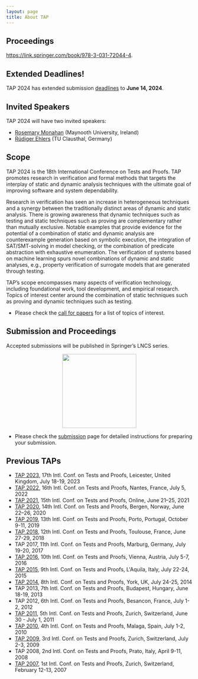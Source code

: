 ```yaml
---
layout: page
title: About TAP
---
```


## Proceedings

<a href="https://link.springer.com/book/978-3-031-72044-4" target="_blank">https://link.springer.com/book/978-3-031-72044-4</a>. 

## Extended Deadlines!

TAP 2024 has extended submission <a href="/2024/dates.html">deadlines</a> to **June 14, 2024**. 

## Invited Speakers

TAP 2024 will have two invited speakers:

- <a href="https://www.maynoothuniversity.ie/faculty-science-engineering/our-people/rosemary-monahan">Rosemary Monahan</a> (Maynooth University, Ireland)
- <a href="https://www.isse.tu-clausthal.de/ueber-uns/team-neu/professoren-und-dozenten/prof-dr-ruediger-ehlers">Rüdiger Ehlers</a> (TU Clausthal, Germany)

## Scope

TAP 2024 is the 18th International Conference on Tests and Proofs. TAP
promotes research in verification and formal methods that targets the
interplay of static and dynamic analysis techniques with the ultimate
goal of improving software and system dependability.

Research in verification has seen an increase in heterogeneous
techniques and a synergy between the traditionally distinct areas of
dynamic and static analysis. There is growing awareness that dynamic
techniques such as testing and static techniques such as proving are
complementary rather than mutually exclusive. Notable examples that
provide evidence for the potential of a combination of static and
dynamic analysis are counterexample generation based on symbolic
execution, the integration of SAT/SMT-solving in model checking, or
the combination of predicate abstraction with exhaustive enumeration.
The verification of systems based on machine learning spurs novel 
combinations of dynamic and static analyses, e.g., property 
verification of surrogate models that are generated through testing. 

TAP’s scope encompasses many aspects of verification technology,
including foundational work, tool development, and empirical
research. Topics of interest center around the combination of static
techniques such as proving and dynamic techniques such as testing.

- Please check the <a href="/2024/callforpapers.html">call for papers</a> for a list of topics of interest.

## Submission and Proceedings

Accepted submissions will be published in Springer’s LNCS series. 

<p align="center"><img src="/2024/assets/images/LNCS-Logo.jpeg" width="200"/></p>

- Please check the <a href="/2024/submission.html">submission</a> page for detailed instructions
for preparing your submission.


## Previous TAPs

- <a href="https://conf.researchr.org/home/tap-2023">TAP 2023</a>, 17th Intl. Conf. on Tests and Proofs, Leicester, United Kingdom, July 18-19, 2023
- <a href="https://www.easychair.org/cfp/TAP22">TAP 2022</a>, 16th Intl. Conf. on Tests and Proofs, Nantes, France, July 5, 2022
- <a href="https://www.univ-orleans.fr/lifo/events/TAP2021/">TAP 2021</a>, 15th Intl. Conf. on Tests and Proofs, Online, June 21–25, 2021
- <a href="https://tap.sosy-lab.org/2020/">TAP 2020</a>, 14th Intl. Conf. on Tests and Proofs, Bergen, Norway, June 22–26, 2020
- <a href="https://tap.sosy-lab.org/2019/">TAP 2019</a>, 13th Intl. Conf. on Tests and Proofs, Porto, Portugal, October 9-11, 2019
- <a href="https://tap18.lri.fr/">TAP 2018</a>, 12th Intl. Conf. on Tests and Proofs, Toulouse,
  France, June 27-29, 2018
- TAP 2017, 11th Intl. Conf. on Tests and Proofs, Marburg,
  Germany, July 19-20, 2017
- <a href="http://tap2016.ist.tugraz.at/">TAP 2016</a>, 10th Intl. Conf. on Tests and Proofs, Vienna, Austria, July 5-7, 2016
- <a href="http://tap2015.in.tum.de/">TAP 2015</a>, 9th Intl. Conf. on Tests and Proofs, L'Aquila,
  Italy, July 22-24, 2015
- <a href="http://www.tap2014.org/">TAP 2014</a>, 8th Intl. Conf. on Tests and Proofs, York,
  UK, July 24-25, 2014
- TAP 2013, 7th Intl. Conf. on Tests and Proofs, Budapest, Hungary, June 18-19, 2013
- TAP 2012, 6th Intl. Conf. on Tests and Proofs, Besancon, France, July 1-2, 2012
- <a href="http://www.tap2011.informatik.uni-bremen.de/">TAP 2011</a>, 5th Intl. Conf. on Tests and Proofs, Zurich, Switzerland, June 30 - July 1, 2011
- <a href="http://www.st.cs.uni-saarland.de/tap2010/">TAP 2010</a>, 4th Intl. Conf. on Tests and Proofs, Malaga, Spain, July 1-2, 2010
- <a href="http://tap.ethz.ch/2009/">TAP 2009</a>, 3rd Intl. Conf. on Tests and Proofs, Zurich, Switzerland, July 2-3, 2009
- TAP 2008, 2nd Intl. Conf. on Tests and Proofs, Prato, Italy, April 9-11, 2008
- <a href="http://tap.ethz.ch/2007/">TAP 2007</a>, 1st Intl. Conf. on Tests and Proofs, Zurich, Switzerland, February 12-13, 2007


